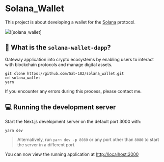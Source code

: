 # Solana_Wallet
This project is about developing a wallet for the [Solana](https://solana.com/) protocol. 

![](https://user-images.githubusercontent.com/83855149/159090724-0251a1d5-1d77-44d9-88f2-82e30ba3239c.png)![solana_wallet]


## 🤔 What is the `solana-wallet-dapp`?

Gateway application into crypto ecosystems by enabling users to interact with blockchain protocols and manage digital assets.

```
git clone https://github.com/Gab-182/solana_wallet.git
cd solana_wallet
yarn
```

If you encounter any errors during this process, please contact me.

## 💻 Running the development server
Start the Next.js development server on the default port 3000 with:

```
yarn dev
```

> Alternatively, run `yarn dev -p 8080` or any port other than `8080` to start the server in a different port.


You can now view the running application at [http://localhost:3000](http://localhost:3000)
